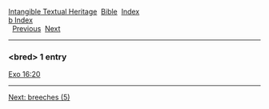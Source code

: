 [Intangible Textual Heritage](../../index)  [Bible](../index) 
[Index](index)   
[b Index](_b_)  
  [Previous](c01674)  [Next](c01676) 

------------------------------------------------------------------------

### &lt;bred&gt; 1 entry

[Exo 16:20](../kjv/exo016.htm#020)  

------------------------------------------------------------------------

[Next: breeches (5)](c01676)
